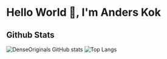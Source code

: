 # Hello World 👋, I'm Anders Kok

## Github Stats
<!-- Github Stats -->
![DenseOriginals GitHub stats](https://github-readme-stats.vercel.app/api?username=denseoriginal&show_icons=true&theme=onedark&include_all_commits=true)
![Top Langs](https://github-readme-stats.vercel.app/api/top-langs/?username=denseoriginal&layout=compact&hide=css&langs_count=10&hide_border=true&title_color=5764a6&text_color=5764a6)
